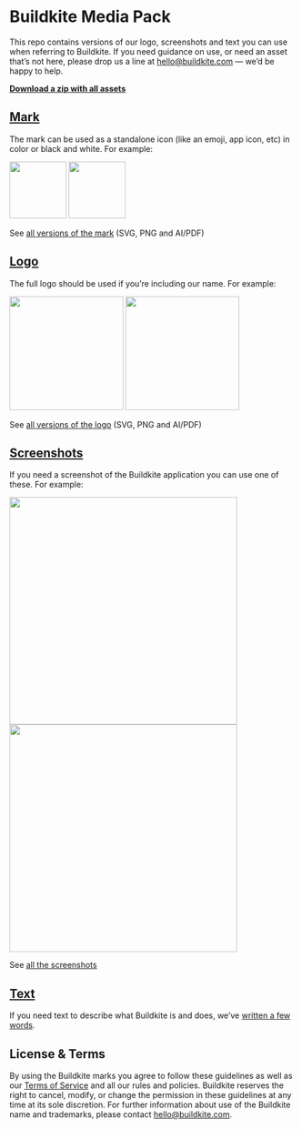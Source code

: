 # Buildkite Media Pack

This repo contains versions of our logo, screenshots and text you can use when referring to Buildkite. If you need guidance on use, or need an asset that’s not here, please drop us a line at hello@buildkite.com — we’d be happy to help.

**[Download a zip with all assets](https://github.com/buildkite/media/archive/master.zip)**

## [Mark](marks)

The mark can be used as a standalone icon (like an emoji, app icon, etc) in color or black and white. For example:

<img src="https://github.com/buildkite/media/blob/master/marks/Buildkite%20-%20Mark%20-%20colour.png?raw=true" width=100 />

<img src="https://github.com/buildkite/media/blob/master/marks/Buildkite%20-%20Mark%20-%20monochrome%20-%20on%20light%20backgrounds.png?raw=true" width=100 />

See [all versions of the mark](marks) (SVG, PNG and AI/PDF)

## [Logo](logos)

The full logo should be used if you’re including our name. For example:

<img src="https://github.com/buildkite/media/blob/master/logos/Buildkite%20-%20Logo%20-%20for%20light%20backgrounds.png?raw=true" width=200 />

<img src="https://github.com/buildkite/media/blob/master/logos/Buildkite%20-%20Logo%20-%20monochrome%20-%20for%20light%20backgrounds.png?raw=true" width=200 />

See [all versions of the logo](logos) (SVG, PNG and AI/PDF)

## [Screenshots](screenshots)

If you need a screenshot of the Buildkite application you can use one of these. For example:

<img src="https://github.com/buildkite/media/blob/master/screenshots/Buildkite%20-%20Screenshot%20-%20Agent.png?raw=true" width=400 />

<img src="https://github.com/buildkite/media/blob/master/screenshots/Buildkite%20-%20Screenshot%20-%20Build.png?raw=true" width=400 />

See [all the screenshots](screenshots)

## [Text](text)

If you need text to describe what Buildkite is and does, we’ve [written a few words](https://github.com/buildkite/media/blob/master/text/Buildkite%20-%20Production%20Description.txt?raw=true).

## License & Terms

By using the Buildkite marks you agree to follow these guidelines as well as our [Terms of Service](https://buildkite.com/terms-of-service) and all our rules and policies. Buildkite reserves the right to cancel, modify, or change the permission in these guidelines at any time at its sole discretion. For further information about use of the Buildkite name and trademarks, please contact hello@buildkite.com.
